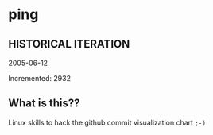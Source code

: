 # ping

## HISTORICAL ITERATION
2005-06-12

Incremented: 2932

## What is this?? 
Linux skills to hack the github commit visualization chart `;-)`
